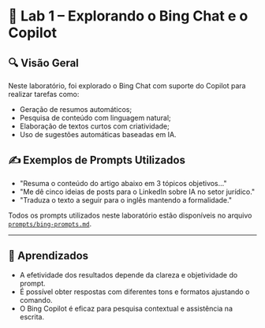 # 🧪 Lab 1 – Explorando o Bing Chat e o Copilot

## 🔍 Visão Geral

Neste laboratório, foi explorado o Bing Chat com suporte do Copilot para realizar tarefas como:

* Geração de resumos automáticos;
* Pesquisa de conteúdo com linguagem natural;
* Elaboração de textos curtos com criatividade;
* Uso de sugestões automáticas baseadas em IA.

## ✍️ Exemplos de Prompts Utilizados

* "Resuma o conteúdo do artigo abaixo em 3 tópicos objetivos..."
* "Me dê cinco ideias de posts para o LinkedIn sobre IA no setor jurídico."
* "Traduza o texto a seguir para o inglês mantendo a formalidade."

Todos os prompts utilizados neste laboratório estão disponíveis no arquivo [`prompts/bing-prompts.md`](bing-prompts.md).

---
## 🧠 Aprendizados

* A efetividade dos resultados depende da clareza e objetividade do prompt.
* É possível obter respostas com diferentes tons e formatos ajustando o comando.
* O Bing Copilot é eficaz para pesquisa contextual e assistência na escrita.

